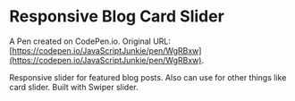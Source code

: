 # Responsive Blog Card Slider 

A Pen created on CodePen.io. Original URL: [https://codepen.io/JavaScriptJunkie/pen/WgRBxw](https://codepen.io/JavaScriptJunkie/pen/WgRBxw).

Responsive slider for featured blog posts. Also can use for other things like card slider. Built with Swiper slider. 
